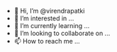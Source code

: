 - 👋 Hi, I’m @virendrapatki
- 👀 I’m interested in ...
- 🌱 I’m currently learning ...
- 💞️ I’m looking to collaborate on ...
- 📫 How to reach me ...

<!---
virendrapatki/virendrapatki is a ✨ special ✨ repository because its `README.md` (this file) appears on your GitHub profile.
You can click the Preview link to take a look at your changes.
--->
